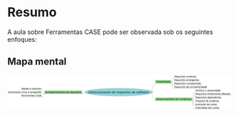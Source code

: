 # Resumo

A aula sobre Ferramentas CASE pode ser observada sob os seguintes enfoques:

## Mapa mental

![Mapa mental da aula](../../../../../images/ES3_3.png)